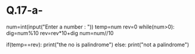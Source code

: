 # Q.17-a-
num=int(input("Enter a number : "))
temp=num
rev=0
while(num>0):
  dig=num%10
  rev=rev*10+dig
  num=num//10

if(temp==rev):
  print("the no is palindrome")
else:
  print("not a palindrome")
